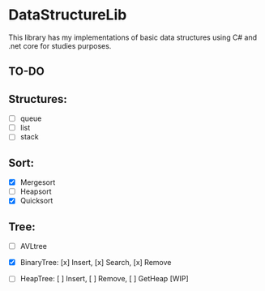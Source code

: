 # DataStructureLib
This library has my implementations of basic data structures using C# and .net core for studies purposes.

## TO-DO

## Structures:
* [ ] queue
* [ ] list
* [ ] stack

## Sort:
* [x] Mergesort
* [ ] Heapsort
* [x] Quicksort

## Tree:
* [ ] AVLtree
* [x] BinaryTree: [x] Insert, [x] Search, [x] Remove
* [ ] HeapTree: [ ] Insert, [ ] Remove, [ ] GetHeap [WIP]

